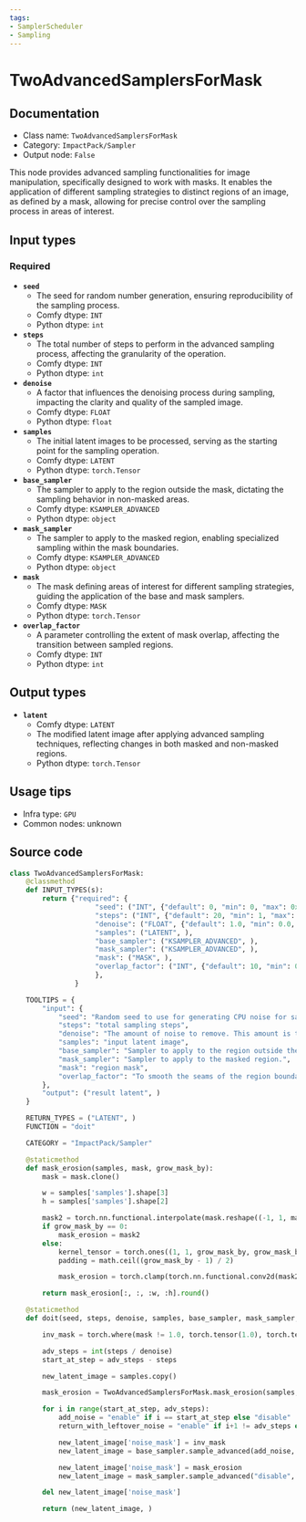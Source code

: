 ```yaml
---
tags:
- SamplerScheduler
- Sampling
---
```


# TwoAdvancedSamplersForMask
## Documentation
- Class name: `TwoAdvancedSamplersForMask`
- Category: `ImpactPack/Sampler`
- Output node: `False`

This node provides advanced sampling functionalities for image manipulation, specifically designed to work with masks. It enables the application of different sampling strategies to distinct regions of an image, as defined by a mask, allowing for precise control over the sampling process in areas of interest.
## Input types
### Required
- **`seed`**
    - The seed for random number generation, ensuring reproducibility of the sampling process.
    - Comfy dtype: `INT`
    - Python dtype: `int`
- **`steps`**
    - The total number of steps to perform in the advanced sampling process, affecting the granularity of the operation.
    - Comfy dtype: `INT`
    - Python dtype: `int`
- **`denoise`**
    - A factor that influences the denoising process during sampling, impacting the clarity and quality of the sampled image.
    - Comfy dtype: `FLOAT`
    - Python dtype: `float`
- **`samples`**
    - The initial latent images to be processed, serving as the starting point for the sampling operation.
    - Comfy dtype: `LATENT`
    - Python dtype: `torch.Tensor`
- **`base_sampler`**
    - The sampler to apply to the region outside the mask, dictating the sampling behavior in non-masked areas.
    - Comfy dtype: `KSAMPLER_ADVANCED`
    - Python dtype: `object`
- **`mask_sampler`**
    - The sampler to apply to the masked region, enabling specialized sampling within the mask boundaries.
    - Comfy dtype: `KSAMPLER_ADVANCED`
    - Python dtype: `object`
- **`mask`**
    - The mask defining areas of interest for different sampling strategies, guiding the application of the base and mask samplers.
    - Comfy dtype: `MASK`
    - Python dtype: `torch.Tensor`
- **`overlap_factor`**
    - A parameter controlling the extent of mask overlap, affecting the transition between sampled regions.
    - Comfy dtype: `INT`
    - Python dtype: `int`
## Output types
- **`latent`**
    - Comfy dtype: `LATENT`
    - The modified latent image after applying advanced sampling techniques, reflecting changes in both masked and non-masked regions.
    - Python dtype: `torch.Tensor`
## Usage tips
- Infra type: `GPU`
- Common nodes: unknown


## Source code
```python
class TwoAdvancedSamplersForMask:
    @classmethod
    def INPUT_TYPES(s):
        return {"required": {
                     "seed": ("INT", {"default": 0, "min": 0, "max": 0xffffffffffffffff}),
                     "steps": ("INT", {"default": 20, "min": 1, "max": 10000}),
                     "denoise": ("FLOAT", {"default": 1.0, "min": 0.0, "max": 1.0, "step": 0.01}),
                     "samples": ("LATENT", ),
                     "base_sampler": ("KSAMPLER_ADVANCED", ),
                     "mask_sampler": ("KSAMPLER_ADVANCED", ),
                     "mask": ("MASK", ),
                     "overlap_factor": ("INT", {"default": 10, "min": 0, "max": 10000})
                     },
                }

    TOOLTIPS = {
        "input": {
            "seed": "Random seed to use for generating CPU noise for sampling.",
            "steps": "total sampling steps",
            "denoise": "The amount of noise to remove. This amount is the noise added at the start, and the higher it is, the more the input latent will be modified before being returned.",
            "samples": "input latent image",
            "base_sampler": "Sampler to apply to the region outside the mask.",
            "mask_sampler": "Sampler to apply to the masked region.",
            "mask": "region mask",
            "overlap_factor": "To smooth the seams of the region boundaries, expand the mask by the overlap_factor amount to overlap with other regions.",
        },
        "output": ("result latent", )
    }

    RETURN_TYPES = ("LATENT", )
    FUNCTION = "doit"

    CATEGORY = "ImpactPack/Sampler"

    @staticmethod
    def mask_erosion(samples, mask, grow_mask_by):
        mask = mask.clone()

        w = samples['samples'].shape[3]
        h = samples['samples'].shape[2]

        mask2 = torch.nn.functional.interpolate(mask.reshape((-1, 1, mask.shape[-2], mask.shape[-1])), size=(w, h), mode="bilinear")
        if grow_mask_by == 0:
            mask_erosion = mask2
        else:
            kernel_tensor = torch.ones((1, 1, grow_mask_by, grow_mask_by))
            padding = math.ceil((grow_mask_by - 1) / 2)

            mask_erosion = torch.clamp(torch.nn.functional.conv2d(mask2.round(), kernel_tensor, padding=padding), 0, 1)

        return mask_erosion[:, :, :w, :h].round()

    @staticmethod
    def doit(seed, steps, denoise, samples, base_sampler, mask_sampler, mask, overlap_factor):

        inv_mask = torch.where(mask != 1.0, torch.tensor(1.0), torch.tensor(0.0))

        adv_steps = int(steps / denoise)
        start_at_step = adv_steps - steps

        new_latent_image = samples.copy()

        mask_erosion = TwoAdvancedSamplersForMask.mask_erosion(samples, mask, overlap_factor)

        for i in range(start_at_step, adv_steps):
            add_noise = "enable" if i == start_at_step else "disable"
            return_with_leftover_noise = "enable" if i+1 != adv_steps else "disable"

            new_latent_image['noise_mask'] = inv_mask
            new_latent_image = base_sampler.sample_advanced(add_noise, seed, adv_steps, new_latent_image, i, i + 1, "enable", recovery_mode="ratio additional")

            new_latent_image['noise_mask'] = mask_erosion
            new_latent_image = mask_sampler.sample_advanced("disable", seed, adv_steps, new_latent_image, i, i + 1, return_with_leftover_noise, recovery_mode="ratio additional")

        del new_latent_image['noise_mask']

        return (new_latent_image, )

```
